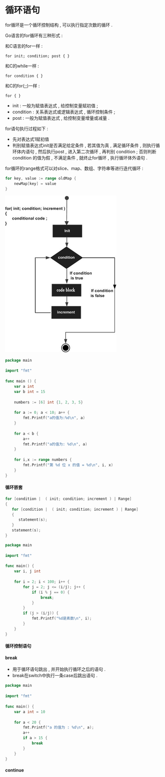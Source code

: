 # 循环语句

for循环是一个循环控制结构 , 可以执行指定次数的循环 .

Go语言的for循环有三种形式 :

和C语言的for一样 :

```
for init; condition; post { }
```

和C的while一样 :

```
for condition { }
```

和C的for\(;;\)一样 :

```
for { }
```

* init : 一般为赋值表达式 , 给控制变量赋初值 ; 
* condition : 关系表达式或逻辑表达式 , 循环控制条件 ; 
* post : 一般为赋值表达式 , 给控制变量增量或减量 . 

for语句执行过程如下 :

* 先对表达式1赋初值
* 判别赋值表达式init是否满足给定条件 , 若其值为真 , 满足循环条件 , 则执行循环体内语句 , 然后执行post , 进入第二次循环 , 再判别 condition ; 否则判断 condition 的值为假 , 不满足条件 , 就终止for循环 , 执行循环体外语句 . 

for循环的range格式可以对slice、map、数组、字符串等进行迭代循环 :

```go
for key, value := range oldMap {
    newMap[key] = value
}
```

![](/assets/go-for.png)

```go
package main

import "fmt"

func main () {
    var a int
    var b int = 15

    numbers := [6] int {1, 2, 3, 5}

    for a := 0; a < 10; a++ {
        fmt.Printf("a的值为:%d\n", a)
    }

    for a < b {
        a++
        fmt.Printf("a的值为: %d\n", a)
    }

    for i,x := range numbers {
        fmt.Printf("第 %d 位 x 的值 = %d\n", i, x)
    }
}
```

#### 循环嵌套

```go
for [condition |  ( init; condition; increment ) | Range]
{
   for [condition |  ( init; condition; increment ) | Range]
   {
      statement(s);
   }
   statement(s);
}
```

```go
package main

import "fmt"

func main() {
    var i, j int

    for i = 2; i < 100; i++ {
        for j = 2; j <= (i/j); j++ {
            if (i % j == 0) {
                break;
            }
        }
        if (j > (i/j)) {
            fmt.Printf("%d是素数\n", i);
        }
    }
}
```

#### 循环控制语句

#### break

* 用于循环语句跳出 , 并开始执行循环之后的语句 . 
* break在switch中执行一条case后跳出语句 . 

```go
package main

import "fmt"

func main() {
    var a int = 10

    for a < 20 {
        fmt.Printf("a 的值为 : %d\n", a);
        a++
        if a > 15 {
            break
        }
    }
}
```

#### continue



